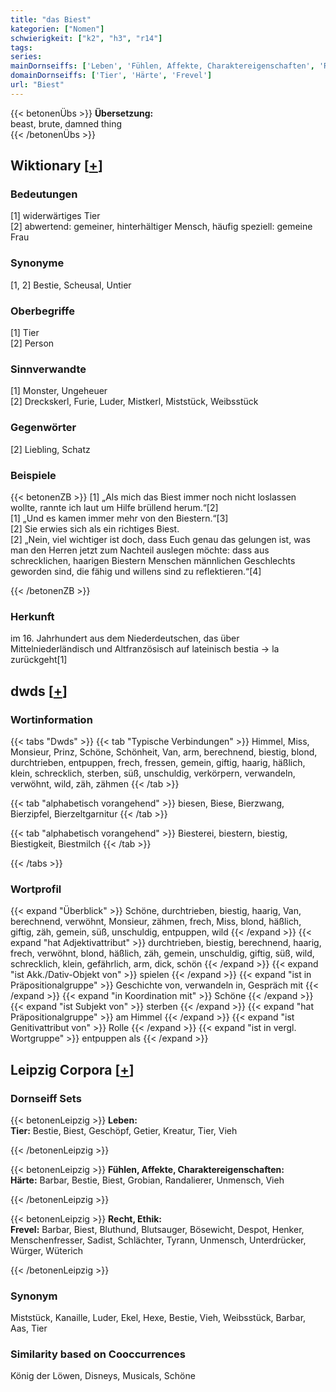 ```yaml
---
title: "das Biest"
kategorien: ["Nomen"]
schwierigkeit: ["k2", "h3", "r14"]
tags:
series:
mainDornseiffs: ['Leben', 'Fühlen, Affekte, Charaktereigenschaften', 'Recht, Ethik']
domainDornseiffs: ['Tier', 'Härte', 'Frevel']
url: "Biest"
---
```


{{< betonenÜbs >}}
**Übersetzung:**  
beast, brute, damned thing  
{{< /betonenÜbs >}}

## Wiktionary [[+](https://de.wiktionary.org/wiki/Biest)]

### Bedeutungen
[1] widerwärtiges Tier  
[2] abwertend: gemeiner, hinterhältiger Mensch, häufig speziell: gemeine Frau  

### Synonyme
[1, 2] Bestie, Scheusal, Untier  

### Oberbegriffe
[1] Tier  
[2] Person  

### Sinnverwandte
[1] Monster, Ungeheuer  
[2] Dreckskerl, Furie, Luder, Mistkerl, Miststück, Weibsstück  

### Gegenwörter
[2] Liebling, Schatz  

### Beispiele
{{< betonenZB >}}
[1] „Als mich das Biest immer noch nicht loslassen wollte, rannte ich laut um Hilfe brüllend herum.“[2]  
[1] „Und es kamen immer mehr von den Biestern.“[3]  
[2] Sie erwies sich als ein richtiges Biest.  
[2] „Nein, viel wichtiger ist doch, dass Euch genau das gelungen ist, was man den Herren jetzt zum Nachteil auslegen möchte: dass aus schrecklichen, haarigen Biestern Menschen männlichen Geschlechts geworden sind, die fähig und willens sind zu reflektieren.“[4]  

{{< /betonenZB >}}
### Herkunft
im 16. Jahrhundert aus dem Niederdeutschen, das über Mittelniederländisch und Altfranzösisch auf lateinisch bestia → la zurückgeht[1]  



## dwds [[+](https://www.dwds.de/wb/Biest)]

### Wortinformation
{{< tabs "Dwds" >}}
{{< tab "Typische Verbindungen" >}}
Himmel, Miss, Monsieur, Prinz, Schöne, Schönheit, Van, arm, berechnend, biestig, blond, durchtrieben, entpuppen, frech, fressen, gemein, giftig, haarig, häßlich, klein, schrecklich, sterben, süß, unschuldig, verkörpern, verwandeln, verwöhnt, wild, zäh, zähmen
{{< /tab >}}

{{< tab "alphabetisch vorangehend" >}}
biesen, Biese, Bierzwang, Bierzipfel, Bierzeltgarnitur
{{< /tab >}}

{{< tab "alphabetisch vorangehend" >}}
Biesterei, biestern, biestig, Biestigkeit, Biestmilch
{{< /tab >}}

{{< /tabs >}}

### Wortprofil
{{< expand "Überblick" >}} Schöne, durchtrieben, biestig, haarig, Van, berechnend, verwöhnt, Monsieur, zähmen, frech, Miss, blond, häßlich, giftig, zäh, gemein, süß, unschuldig, entpuppen, wild {{< /expand >}}
{{< expand "hat Adjektivattribut" >}} durchtrieben, biestig, berechnend, haarig, frech, verwöhnt, blond, häßlich, zäh, gemein, unschuldig, giftig, süß, wild, schrecklich, klein, gefährlich, arm, dick, schön {{< /expand >}}
{{< expand "ist Akk./Dativ-Objekt von" >}} spielen {{< /expand >}}
{{< expand "ist in Präpositionalgruppe" >}} Geschichte von, verwandeln in, Gespräch mit {{< /expand >}}
{{< expand "in Koordination mit" >}} Schöne {{< /expand >}}
{{< expand "ist Subjekt von" >}} sterben {{< /expand >}}
{{< expand "hat Präpositionalgruppe" >}} am Himmel {{< /expand >}}
{{< expand "ist Genitivattribut von" >}} Rolle {{< /expand >}}
{{< expand "ist in vergl. Wortgruppe" >}} entpuppen als {{< /expand >}}

## Leipzig Corpora [[+](https://corpora.uni-leipzig.de/en/res?word=Biest&corpusId=deu_newscrawl-public_2018)]

### Dornseiff Sets
{{< betonenLeipzig >}}
**Leben:**  
**Tier:** Bestie, Biest, Geschöpf, Getier, Kreatur, Tier, Vieh  

{{< /betonenLeipzig >}}


{{< betonenLeipzig >}}
**Fühlen, Affekte, Charaktereigenschaften:**  
**Härte:** Barbar, Bestie, Biest, Grobian, Randalierer, Unmensch, Vieh  

{{< /betonenLeipzig >}}


{{< betonenLeipzig >}}
**Recht, Ethik:**  
**Frevel:** Barbar, Biest, Bluthund, Blutsauger, Bösewicht, Despot, Henker, Menschenfresser, Sadist, Schlächter, Tyrann, Unmensch, Unterdrücker, Würger, Wüterich  

{{< /betonenLeipzig >}}

### Synonym
Miststück, Kanaille, Luder, Ekel, Hexe, Bestie, Vieh, Weibsstück, Barbar, Aas, Tier


### Similarity based on Cooccurrences
König der Löwen, Disneys, Musicals, Schöne

